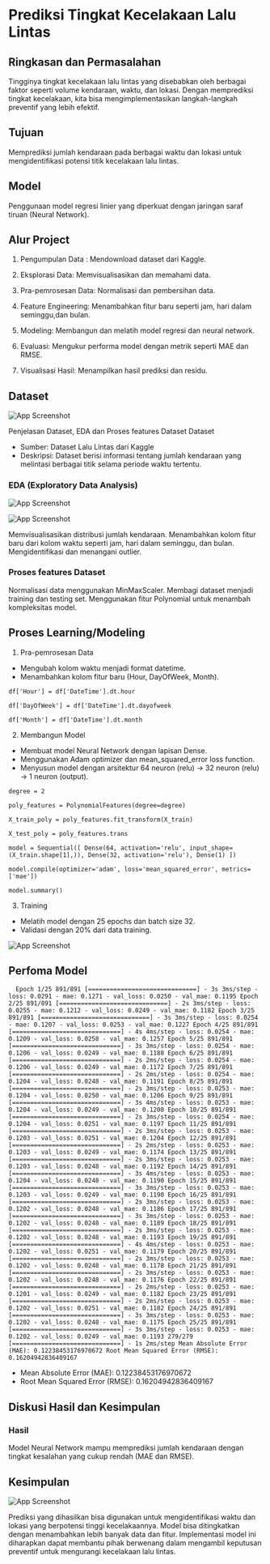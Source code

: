 # Prediksi Tingkat Kecelakaan Lalu Lintas

## Ringkasan dan Permasalahan

Tingginya tingkat kecelakaan lalu lintas yang disebabkan oleh berbagai faktor seperti volume kendaraan, waktu, dan lokasi. Dengan memprediksi tingkat kecelakaan, kita bisa mengimplementasikan langkah-langkah preventif yang lebih efektif.

## Tujuan

Memprediksi jumlah kendaraan pada berbagai waktu dan lokasi untuk mengidentifikasi potensi titik kecelakaan lalu lintas.

## Model

Penggunaan model regresi linier yang diperkuat dengan jaringan saraf tiruan (Neural Network).

## Alur Project

1. Pengumpulan Data : Mendownload dataset dari Kaggle.
2. Eksplorasi Data: Memvisualisasikan dan memahami data.
3. Pra-pemrosesan Data: Normalisasi dan pembersihan data.
4. Feature Engineering: Menambahkan fitur
   baru seperti jam, hari dalam seminggu,dan bulan.

5. Modeling: Membangun dan melatih model regresi dan neural network.
6. Evaluasi: Mengukur performa model dengan metrik seperti MAE dan RMSE.
7. Visualisasi Hasil: Menampilkan hasil prediksi dan residu.

## Dataset

![App Screenshot](./image/image.png)

Penjelasan Dataset, EDA dan Proses features Dataset
Dataset

- Sumber: Dataset Lalu Lintas dari Kaggle
- Deskripsi: Dataset berisi informasi tentang jumlah kendaraan yang melintasi berbagai titik selama periode waktu tertentu.

### EDA (Exploratory Data Analysis)

![App Screenshot](./image/EDA.png)

![App Screenshot](./image/EDA2.png)

Memvisualisasikan distribusi jumlah kendaraan.
Menambahkan kolom fitur baru dari kolom waktu seperti jam, hari dalam seminggu, dan bulan.
Mengidentifikasi dan menangani outlier.

### Proses features Dataset

Normalisasi data menggunakan MinMaxScaler.
Membagi dataset menjadi training dan testing set.
Menggunakan fitur Polynomial untuk menambah kompleksitas model.

## Proses Learning/Modeling

1. Pra-pemrosesan Data

- Mengubah kolom waktu menjadi format datetime.
- Menambahkan kolom fitur baru (Hour, DayOfWeek, Month).

`df['Hour'] = df['DateTime'].dt.hour`

`df['DayOfWeek'] = df['DateTime'].dt.dayofweek`

`df['Month'] = df['DateTime'].dt.month`

2. Membangun Model

- Membuat model Neural Network dengan lapisan Dense.
- Menggunakan Adam optimizer dan mean_squared_error loss function.
- Menyusun model dengan arsitektur 64 neuron (relu) -> 32 neuron (relu) -> 1 neuron (output).

`degree = 2`

`poly_features = PolynomialFeatures(degree=degree)`

`X_train_poly = poly_features.fit_transform(X_train)`

`X_test_poly = poly_features.trans`

`model = Sequential([
    Dense(64, activation='relu', input_shape=(X_train.shape[1],)),
    Dense(32, activation='relu'),
    Dense(1)
])`

`model.compile(optimizer='adam', loss='mean_squared_error', metrics=['mae'])`

`model.summary()`

3. Training

- Melatih model dengan 25 epochs dan batch size 32.
- Validasi dengan 20% dari data training.

![App Screenshot](./image/layer.png)

## Perfoma Model

`  Epoch 1/25
891/891 [==============================] - 3s 3ms/step - loss: 0.0291 - mae: 0.1271 - val_loss: 0.0250 - val_mae: 0.1195
Epoch 2/25
891/891 [==============================] - 2s 3ms/step - loss: 0.0255 - mae: 0.1212 - val_loss: 0.0249 - val_mae: 0.1182
Epoch 3/25
891/891 [==============================] - 3s 3ms/step - loss: 0.0254 - mae: 0.1207 - val_loss: 0.0253 - val_mae: 0.1227
Epoch 4/25
891/891 [==============================] - 4s 4ms/step - loss: 0.0254 - mae: 0.1209 - val_loss: 0.0258 - val_mae: 0.1257
Epoch 5/25
891/891 [==============================] - 3s 3ms/step - loss: 0.0254 - mae: 0.1206 - val_loss: 0.0249 - val_mae: 0.1188
Epoch 6/25
891/891 [==============================] - 2s 2ms/step - loss: 0.0254 - mae: 0.1206 - val_loss: 0.0249 - val_mae: 0.1172
Epoch 7/25
891/891 [==============================] - 2s 2ms/step - loss: 0.0254 - mae: 0.1204 - val_loss: 0.0248 - val_mae: 0.1191
Epoch 8/25
891/891 [==============================] - 2s 3ms/step - loss: 0.0253 - mae: 0.1204 - val_loss: 0.0250 - val_mae: 0.1206
Epoch 9/25
891/891 [==============================] - 3s 4ms/step - loss: 0.0253 - mae: 0.1204 - val_loss: 0.0249 - val_mae: 0.1200
Epoch 10/25
891/891 [==============================] - 2s 3ms/step - loss: 0.0254 - mae: 0.1204 - val_loss: 0.0251 - val_mae: 0.1197
Epoch 11/25
891/891 [==============================] - 2s 3ms/step - loss: 0.0253 - mae: 0.1203 - val_loss: 0.0251 - val_mae: 0.1204
Epoch 12/25
891/891 [==============================] - 2s 2ms/step - loss: 0.0253 - mae: 0.1203 - val_loss: 0.0249 - val_mae: 0.1174
Epoch 13/25
891/891 [==============================] - 2s 3ms/step - loss: 0.0253 - mae: 0.1203 - val_loss: 0.0248 - val_mae: 0.1192
Epoch 14/25
891/891 [==============================] - 3s 4ms/step - loss: 0.0253 - mae: 0.1204 - val_loss: 0.0248 - val_mae: 0.1190
Epoch 15/25
891/891 [==============================] - 3s 3ms/step - loss: 0.0253 - mae: 0.1203 - val_loss: 0.0249 - val_mae: 0.1190
Epoch 16/25
891/891 [==============================] - 2s 3ms/step - loss: 0.0253 - mae: 0.1202 - val_loss: 0.0248 - val_mae: 0.1186
Epoch 17/25
891/891 [==============================] - 3s 3ms/step - loss: 0.0253 - mae: 0.1202 - val_loss: 0.0248 - val_mae: 0.1189
Epoch 18/25
891/891 [==============================] - 2s 3ms/step - loss: 0.0253 - mae: 0.1202 - val_loss: 0.0248 - val_mae: 0.1193
Epoch 19/25
891/891 [==============================] - 4s 4ms/step - loss: 0.0253 - mae: 0.1202 - val_loss: 0.0251 - val_mae: 0.1179
Epoch 20/25
891/891 [==============================] - 2s 3ms/step - loss: 0.0253 - mae: 0.1202 - val_loss: 0.0248 - val_mae: 0.1178
Epoch 21/25
891/891 [==============================] - 2s 3ms/step - loss: 0.0253 - mae: 0.1202 - val_loss: 0.0248 - val_mae: 0.1176
Epoch 22/25
891/891 [==============================] - 2s 2ms/step - loss: 0.0253 - mae: 0.1201 - val_loss: 0.0249 - val_mae: 0.1182
Epoch 23/25
891/891 [==============================] - 2s 2ms/step - loss: 0.0253 - mae: 0.1202 - val_loss: 0.0251 - val_mae: 0.1182
Epoch 24/25
891/891 [==============================] - 3s 3ms/step - loss: 0.0253 - mae: 0.1202 - val_loss: 0.0248 - val_mae: 0.1175
Epoch 25/25
891/891 [==============================] - 3s 3ms/step - loss: 0.0253 - mae: 0.1202 - val_loss: 0.0249 - val_mae: 0.1193
279/279 [==============================] - 1s 2ms/step
Mean Absolute Error (MAE): 0.12238453176970672
Root Mean Squared Error (RMSE): 0.16204942836409167`

- Mean Absolute Error (MAE): 0.12238453176970672
- Root Mean Squared Error (RMSE): 0.16204942836409167

## Diskusi Hasil dan Kesimpulan

### Hasil

Model Neural Network mampu memprediksi jumlah kendaraan dengan tingkat kesalahan yang cukup rendah (MAE dan RMSE).

## Kesimpulan

![App Screenshot](./image/output.png)

Prediksi yang dihasilkan bisa digunakan untuk mengidentifikasi waktu dan lokasi yang berpotensi tinggi kecelakaannya.
Model bisa ditingkatkan dengan menambahkan lebih banyak data dan fitur.
Implementasi model ini diharapkan dapat membantu pihak berwenang dalam mengambil keputusan preventif untuk mengurangi kecelakaan lalu lintas.
